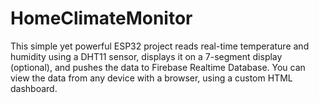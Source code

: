 # HomeClimateMonitor
This simple yet powerful ESP32 project reads real-time temperature and humidity using a DHT11 sensor, displays it on a 7-segment display (optional), and pushes the data to Firebase Realtime Database. You can view the data from any device with a browser, using a custom HTML dashboard.
